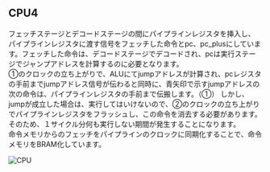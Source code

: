 ## CPU4
フェッチステージとデコードステージの間にパイプラインレジスタを挿入し、
パイプラインレジスタに渡す信号をフェッチした命令とpc、pc_plusにしています。フェッチした命令は、デコードステージでデコードされ、pcは実行ステージでジャンプアドレスを計算するのに必要となります。</br>
①のクロックの立ち上がりで、ALUにてjumpアドレスが計算され、pcレジスタの手前までjumpアドレス信号が伝わると同時に、青矢印で示すjumpアドレスの次の命令は、パイプラインレジスタの手前まで伝搬します。（①）
しかし、jumpが成立した場合は、実行してはいけないので、②のクロックの立ち上がりでパイプラインレジスタをフラッシュし、この命令を消去する必要があります。</br>
そのため、１サイクル分何も実行しない期間が発生することになります。</br>
命令メモリからのフェッチをパイプラインのクロックに同期化することで、命令メモリをBRAM化しています。

![CPU](https://github.com/user-attachments/assets/b5f10e19-d368-4e0a-a573-a0f907467b11)
